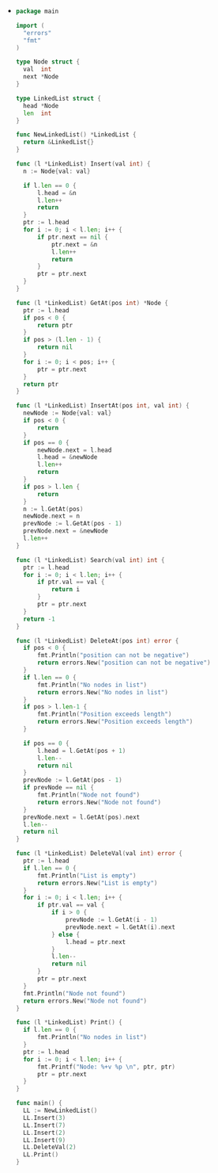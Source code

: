 - ```go
  package main
  
  import (
  	"errors"
  	"fmt"
  )
  
  type Node struct {
  	val  int
  	next *Node
  }
  
  type LinkedList struct {
  	head *Node
  	len  int
  }
  
  func NewLinkedList() *LinkedList {
  	return &LinkedList{}
  }
  
  func (l *LinkedList) Insert(val int) {
  	n := Node{val: val}
  
  	if l.len == 0 {
  		l.head = &n
  		l.len++
  		return
  	}
  	ptr := l.head
  	for i := 0; i < l.len; i++ {
  		if ptr.next == nil {
  			ptr.next = &n
  			l.len++
  			return
  		}
  		ptr = ptr.next
  	}
  }
  
  func (l *LinkedList) GetAt(pos int) *Node {
  	ptr := l.head
  	if pos < 0 {
  		return ptr
  	}
  	if pos > (l.len - 1) {
  		return nil
  	}
  	for i := 0; i < pos; i++ {
  		ptr = ptr.next
  	}
  	return ptr
  }
  
  func (l *LinkedList) InsertAt(pos int, val int) {
  	newNode := Node{val: val}
  	if pos < 0 {
  		return
  	}
  	if pos == 0 {
  		newNode.next = l.head
  		l.head = &newNode
  		l.len++
  		return
  	}
  	if pos > l.len {
  		return
  	}
  	n := l.GetAt(pos)
  	newNode.next = n
  	prevNode := l.GetAt(pos - 1)
  	prevNode.next = &newNode
  	l.len++
  }
  
  func (l *LinkedList) Search(val int) int {
  	ptr := l.head
  	for i := 0; i < l.len; i++ {
  		if ptr.val == val {
  			return i
  		}
  		ptr = ptr.next
  	}
  	return -1
  }
  
  func (l *LinkedList) DeleteAt(pos int) error {
  	if pos < 0 {
  		fmt.Println("position can not be negative")
  		return errors.New("position can not be negative")
  	}
  	if l.len == 0 {
  		fmt.Println("No nodes in list")
  		return errors.New("No nodes in list")
  	}
  	if pos > l.len-1 {
  		fmt.Println("Position exceeds length")
  		return errors.New("Position exceeds length")
  	}
  
  	if pos == 0 {
  		l.head = l.GetAt(pos + 1)
  		l.len--
  		return nil
  	}
  	prevNode := l.GetAt(pos - 1)
  	if prevNode == nil {
  		fmt.Println("Node not found")
  		return errors.New("Node not found")
  	}
  	prevNode.next = l.GetAt(pos).next
  	l.len--
  	return nil
  }
  
  func (l *LinkedList) DeleteVal(val int) error {
  	ptr := l.head
  	if l.len == 0 {
  		fmt.Println("List is empty")
  		return errors.New("List is empty")
  	}
  	for i := 0; i < l.len; i++ {
  		if ptr.val == val {
  			if i > 0 {
  				prevNode := l.GetAt(i - 1)
  				prevNode.next = l.GetAt(i).next
  			} else {
  				l.head = ptr.next
  			}
  			l.len--
  			return nil
  		}
  		ptr = ptr.next
  	}
  	fmt.Println("Node not found")
  	return errors.New("Node not found")
  }
  
  func (l *LinkedList) Print() {
  	if l.len == 0 {
  		fmt.Println("No nodes in list")
  	}
  	ptr := l.head
  	for i := 0; i < l.len; i++ {
  		fmt.Printf("Node: %+v %p \n", ptr, ptr)
  		ptr = ptr.next
  	}
  }
  
  func main() {
  	LL := NewLinkedList()
  	LL.Insert(3)
  	LL.Insert(7)
  	LL.Insert(2)
  	LL.Insert(9)
  	LL.DeleteVal(2)
  	LL.Print()
  }
  
  ```